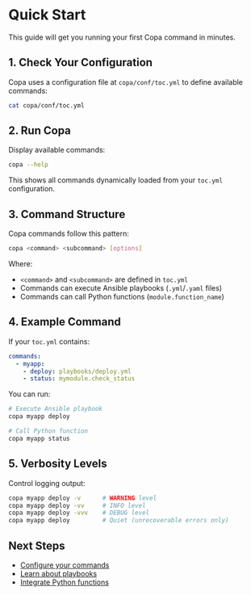 # Quick Start

This guide will get you running your first Copa command in minutes.

## 1. Check Your Configuration

Copa uses a configuration file at `copa/conf/toc.yml` to define available commands:

```bash
cat copa/conf/toc.yml
```

## 2. Run Copa

Display available commands:

```bash
copa --help
```

This shows all commands dynamically loaded from your `toc.yml` configuration.

## 3. Command Structure

Copa commands follow this pattern:

```bash
copa <command> <subcommand> [options]
```

Where:
- `<command>` and `<subcommand>` are defined in `toc.yml`
- Commands can execute Ansible playbooks (`.yml`/`.yaml` files)
- Commands can call Python functions (`module.function_name`)

## 4. Example Command

If your `toc.yml` contains:

```yaml
commands:
  - myapp:
    - deploy: playbooks/deploy.yml
    - status: mymodule.check_status
```

You can run:

```bash
# Execute Ansible playbook
copa myapp deploy

# Call Python function
copa myapp status
```

## 5. Verbosity Levels

Control logging output:

```bash
copa myapp deploy -v      # WARNING level
copa myapp deploy -vv     # INFO level
copa myapp deploy -vvv    # DEBUG level
copa myapp deploy         # Quiet (unrecoverable errors only)
```

## Next Steps

- [Configure your commands](configuration.md)
- [Learn about playbooks](../user-guide/playbooks.md)
- [Integrate Python functions](../user-guide/python-functions.md)